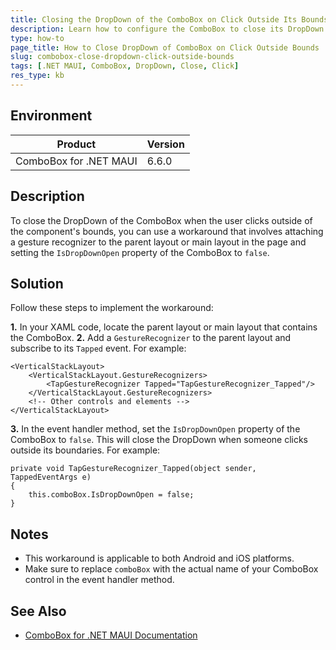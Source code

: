 ```yaml
---
title: Closing the DropDown of the ComboBox on Click Outside Its Bounds
description: Learn how to configure the ComboBox to close its DropDown when the user clicks outside the component's bounds.
type: how-to
page_title: How to Close DropDown of ComboBox on Click Outside Bounds
slug: combobox-close-dropdown-click-outside-bounds
tags: [.NET MAUI, ComboBox, DropDown, Close, Click]
res_type: kb
---
```


## Environment

| Product | Version |
|---------|---------|
| ComboBox for .NET MAUI | 6.6.0 |

## Description

To close the DropDown of the ComboBox when the user clicks outside of the component's bounds, you can use a workaround that involves attaching a gesture recognizer to the parent layout or main layout in the page and setting the `IsDropDownOpen` property of the ComboBox to `false`.

## Solution

Follow these steps to implement the workaround:

**1.** In your XAML code, locate the parent layout or main layout that contains the ComboBox.
**2.** Add a `GestureRecognizer` to the parent layout and subscribe to its `Tapped` event. For example:

```
<VerticalStackLayout>
    <VerticalStackLayout.GestureRecognizers>
        <TapGestureRecognizer Tapped="TapGestureRecognizer_Tapped"/>
    </VerticalStackLayout.GestureRecognizers>
    <!-- Other controls and elements -->
</VerticalStackLayout>
```

**3.** In the event handler method, set the `IsDropDownOpen` property of the ComboBox to `false`. This will close the DropDown when someone clicks outside its boundaries. For example:

```
private void TapGestureRecognizer_Tapped(object sender, TappedEventArgs e)
{
    this.comboBox.IsDropDownOpen = false;
}
```


## Notes

- This workaround is applicable to both Android and iOS platforms.
- Make sure to replace `comboBox` with the actual name of your ComboBox control in the event handler method.

## See Also

- [ComboBox for .NET MAUI Documentation](https://docs.telerik.com/devtools/maui/controls/combo-box/overview)
